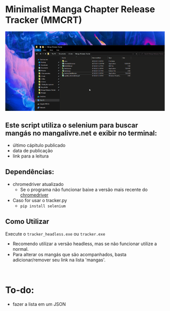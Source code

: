 # Minimalist Manga Chapter Release Tracker (MMCRT)
![exemplo](docs/exemplo.gif)

## Este script utiliza o selenium para buscar mangás no mangalivre.net e exibir no terminal:
- último cápitulo publicado
- data de publicação
- link para a leitura

## Dependências:
- chromedriver atualizado
    - Se o programa não funcionar baixe a versão mais recente do [chromedriver](https://sites.google.com/a/chromium.org/chromedriver/downloads)
- Caso for usar o tracker.py
  - `pip install selenium`

## Como Utilizar
Execute o `tracker_headless.exe` ou `tracker.exe`
- Recomendo utilizar a versão headless, mas se não funcionar utilize a normal.
- Para alterar os mangás que são acompanhados, basta adicionar/remover seu link na lista 'mangas'.

<br>

# To-do:
- fazer a lista em um JSON
